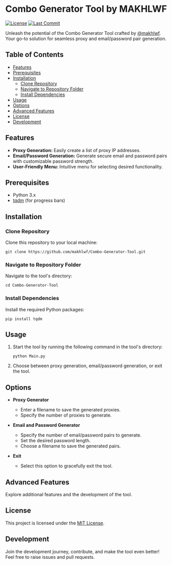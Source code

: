 # Combo Generator Tool by MAKHLWF

[![License](https://img.shields.io/github/license/makhlwf/Combo-Generator-Tool)](LICENSE)
[![Last Commit](https://img.shields.io/github/last-commit/makhlwf/Combo-Generator-Tool)](https://github.com/makhlwf/Combo-Generator-Tool/commits)

Unleash the potential of the Combo Generator Tool crafted by [@makhlwf](https://t.me/makhlwf). Your go-to solution for seamless proxy and email/password pair generation.

## Table of Contents

- [Features](#features)
- [Prerequisites](#prerequisites)
- [Installation](#installation)
  - [Clone Repository](#clone-repository)
  - [Navigate to Repository Folder](#navigate-to-repository-folder)
  - [Install Dependencies](#install-dependencies)
- [Usage](#usage)
- [Options](#options)
- [Advanced Features](#advanced-features)
- [License](#license)
- [Development](#development)

## Features

- **Proxy Generation:** Easily create a list of proxy IP addresses.
- **Email/Password Generation:** Generate secure email and password pairs with customizable password strength.
- **User-Friendly Menu:** Intuitive menu for selecting desired functionality.

## Prerequisites

- Python 3.x
- [tqdm](https://github.com/tqdm/tqdm) (for progress bars)

## Installation

### Clone Repository

Clone this repository to your local machine:

```shell
git clone https://github.com/makhlwf/Combo-Generator-Tool.git
```

### Navigate to Repository Folder

Navigate to the tool's directory:

```shell
cd Combo-Generator-Tool
```

### Install Dependencies

Install the required Python packages:

```shell
pip install tqdm
```

## Usage

1. Start the tool by running the following command in the tool's directory:

   ```shell
   python Main.py
   ```

2. Choose between proxy generation, email/password generation, or exit the tool.

## Options

- **Proxy Generator**
  - Enter a filename to save the generated proxies.
  - Specify the number of proxies to generate.

- **Email and Password Generator**
  - Specify the number of email/password pairs to generate.
  - Set the desired password length.
  - Choose a filename to save the generated pairs.

- **Exit**
  - Select this option to gracefully exit the tool.

## Advanced Features

Explore additional features and the development of the tool.

## License

This project is licensed under the [MIT License](LICENSE).

## Development

Join the development journey, contribute, and make the tool even better! Feel free to raise issues and pull requests.
